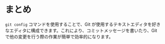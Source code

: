 # まとめ

`git config` コマンドを使用することで、Git が使用するテキストエディタを好きなエディタに構成できます。これにより、コミットメッセージを書いたり、Git で他の変更を行う際の作業が簡単で効率的になります。
